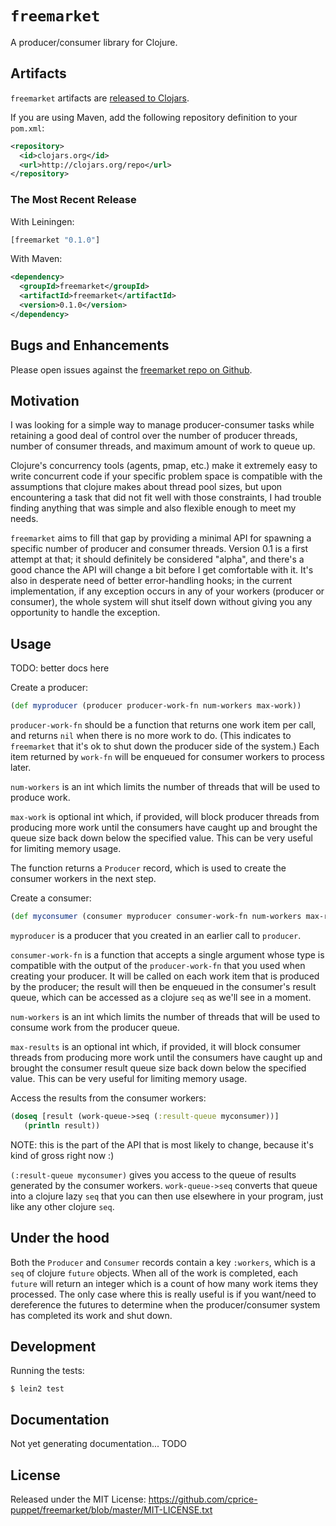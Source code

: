# `freemarket`

A producer/consumer library for Clojure.

## Artifacts

`freemarket` artifacts are [released to Clojars](https://clojars.org/freemarket/freemarket).

If you are using Maven, add the following repository definition to your `pom.xml`:

``` xml
<repository>
  <id>clojars.org</id>
  <url>http://clojars.org/repo</url>
</repository>
```

### The Most Recent Release

With Leiningen:

``` clj
[freemarket "0.1.0"]
```

With Maven:

``` xml
<dependency>
  <groupId>freemarket</groupId>
  <artifactId>freemarket</artifactId>
  <version>0.1.0</version>
</dependency>
```

## Bugs and Enhancements

Please open issues against the [freemarket repo on Github](https://github.com/cprice-puppet/freemarket/issues).

## Motivation

I was looking for a simple way to manage producer-consumer tasks while retaining a good deal of control over the number of producer threads, number of consumer threads, and maximum amount of work to queue up.

Clojure's concurrency tools (agents, pmap, etc.) make it extremely easy to write concurrent code if your specific problem space is compatible with the assumptions that clojure makes about thread pool sizes, but upon encountering a task that did not fit well with those constraints, I had trouble finding anything that was simple and also flexible enough to meet my needs.

 `freemarket` aims to fill that gap by providing a minimal API for spawning a specific number of producer and consumer threads.  Version 0.1 is a first attempt at that; it should definitely be considered "alpha", and there's a good chance the API will change a bit before I get comfortable with it.  It's also in desperate need of better error-handling hooks; in the current implementation, if any exception occurs in any of your workers (producer or consumer), the whole system will shut itself down without giving you any opportunity to handle the exception.

## Usage

TODO: better docs here

Create a producer:

``` clojure
(def myproducer (producer producer-work-fn num-workers max-work))
```

`producer-work-fn` should be a function that returns one work item per call, and returns `nil` when there is no more work to do.  (This indicates to `freemarket` that it's ok to shut down the producer side of the system.)  Each item returned by `work-fn` will be enqueued for consumer workers to process later.

`num-workers` is an int which limits the number of threads that will be used to produce work.

`max-work` is optional int which, if provided, will block producer threads from producing more work until the consumers have caught up and brought the queue size back down below the specified value.  This can be very useful for limiting memory usage.

 The function returns a `Producer` record, which is used to create the consumer workers in the next step.

 Create a consumer:

 ``` clojure
 (def myconsumer (consumer myproducer consumer-work-fn num-workers max-results))
 ```

 `myproducer` is a producer that you created in an earlier call to `producer`.

 `consumer-work-fn` is a function that accepts a single argument whose type is compatible with the output of the `producer-work-fn` that you used when creating your producer.  It will be called on each work item that is produced by the producer; the result will then be enqueued in the consumer's result queue, which can be accessed as a clojure `seq` as we'll see in a moment.

 `num-workers` is an int which limits the number of threads that will be used to consume work from the producer queue.

 `max-results` is an optional int which, if provided, it will block consumer threads from producing more work until the consumers have caught up and brought the consumer result queue size back down below the specified value.  This can be very useful for limiting memory usage.

Access the results from the consumer workers:

 ``` clojure
 (doseq [result (work-queue->seq (:result-queue myconsumer))]
    (println result))
 ```

 NOTE: this is the part of the API that is most likely to change, because it's kind of gross right now :)

 `(:result-queue myconsumer)` gives you access to the queue of results generated by the consumer workers.  `work-queue->seq` converts that queue into a clojure lazy `seq` that you can then use elsewhere in your program, just like any other clojure `seq`.


## Under the hood

Both the `Producer` and `Consumer` records contain a key `:workers`, which is a `seq` of clojure `future` objects.  When all of the work is completed, each `future` will return an integer which is a count of how many work items they processed.  The only case where this is really useful is if you want/need to dereference the futures to determine when the producer/consumer system has completed its work and shut down.

## Development

Running the tests:

    $ lein2 test

## Documentation

Not yet generating documentation... TODO

## License

Released under the MIT License: <https://github.com/cprice-puppet/freemarket/blob/master/MIT-LICENSE.txt>
